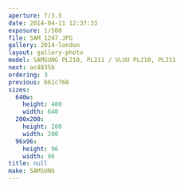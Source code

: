 ```yaml
---
aperture: f/3.5
date: 2014-04-11 12:37:33
exposure: 1/500
file: SAM_1247.JPG
gallery: 2014-london
layout: gallery-photo
model: SAMSUNG PL210, PL211 / VLUU PL210, PL211
next: ac4835b
ordering: 3
previous: b61c768
sizes:
  640w:
    height: 480
    width: 640
  200x200:
    height: 200
    width: 200
  96x96:
    height: 96
    width: 96
title: null
make: SAMSUNG
---
```

